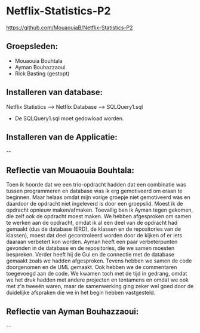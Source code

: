 # Netflix-Statistics-P2
https://github.com/MouaouiaB/Netflix-Statistics-P2

## Groepsleden:
* Mouaouia Bouhtala
* Ayman Bouhazzaoui 
* Rick Basting (gestopt)

## Installeren van database:
Netflix Statistics --> Netflix Database --> SQLQuery1.sql 
- De SQLQuery1.sql moet gedowload worden.

## Installeren van de Applicatie:
--

## Reflectie van Mouaouia Bouhtala:
Toen ik hoorde dat we een trio-opdracht hadden dat een combinatie was tussen programmeren en database was ik erg gemotiveerd om eraan te beginnen. Maar helaas omdat mijn vorige groepje niet gemotiveerd was en daardoor de opdracht niet ingeleverd is door een groepslid. Moest ik de opdracht opnieuw maken/afmaken. Toevallig ben ik Ayman tegen gekomen, die zelf ook de opdracht moest maken. We hebben afgesproken om samen te werken aan de opdracht, omdat ik al een deel van de opdracht had gemaakt (dus de database (ERD), de klassen en de repositories van de klassen), moest dat deel gecontroleerd worden door de kijken of er iets daaraan verbetert kon worden. Ayman heeft een paar verbeterpunten gevonden in de database en de repositories, die we samen moesten bespreken. Verder heeft hij de Gui en de connectie met de database gemaakt zoals we hadden afgesproken. Tevens hebben we samen de code doorgenomen en de UML gemaakt. Ook hebben we de commentaren toegevoegd aan de code. We kwamen toch met de tijd in gedrang, omdat we het druk hadden met andere projecten en tentamens en omdat we ook met z'n tweeën waren, maar de samenwerking ging zeker wel goed door de duidelijke afspraken die we in het begin hebben vastgesteld.

## Reflectie van Ayman Bouhazzaoui:
--

